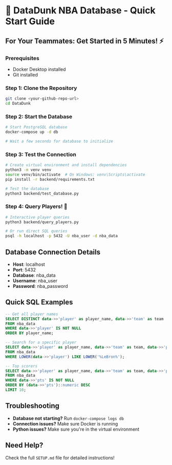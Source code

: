 # 🏀 DataDunk NBA Database - Quick Start Guide

## For Your Teammates: Get Started in 5 Minutes! ⚡

### Prerequisites

- Docker Desktop installed
- Git installed

### Step 1: Clone the Repository

```bash
git clone <your-github-repo-url>
cd DataDunk
```

### Step 2: Start the Database

```bash
# Start PostgreSQL database
docker-compose up -d db

# Wait a few seconds for database to initialize
```

### Step 3: Test the Connection

```bash
# Create virtual environment and install dependencies
python3 -m venv venv
source venv/bin/activate  # On Windows: venv\Scripts\activate
pip install -r backend/requirements.txt

# Test the database
python3 backend/test_database.py
```

### Step 4: Query Players! 🎯

```bash
# Interactive player queries
python3 backend/query_players.py

# Or run direct SQL queries
psql -h localhost -p 5432 -U nba_user -d nba_data
```

## Database Connection Details

- **Host**: localhost
- **Port**: 5432
- **Database**: nba_data
- **Username**: nba_user
- **Password**: nba_password

## Quick SQL Examples

```sql
-- Get all player names
SELECT DISTINCT data->>'player' as player_name, data->>'team' as team
FROM nba_data
WHERE data->>'player' IS NOT NULL
ORDER BY player_name;

-- Search for a specific player
SELECT data->>'player' as player_name, data->>'team' as team, data->>'pts' as points
FROM nba_data
WHERE LOWER(data->>'player') LIKE LOWER('%LeBron%');

-- Top scorers
SELECT data->>'player' as player_name, data->>'team' as team, data->>'pts' as points
FROM nba_data
WHERE data->>'pts' IS NOT NULL
ORDER BY (data->>'pts')::numeric DESC
LIMIT 10;
```

## Troubleshooting

- **Database not starting?** Run `docker-compose logs db`
- **Connection issues?** Make sure Docker is running
- **Python issues?** Make sure you're in the virtual environment

## Need Help?

Check the full `SETUP.md` file for detailed instructions!
